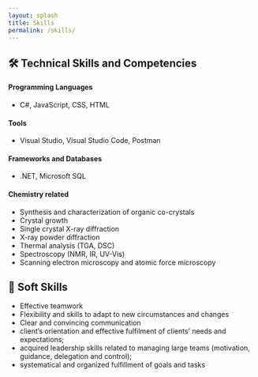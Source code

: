 ```yaml
---
layout: splash
title: Skills
permalink: /skills/
---
```


## 🛠️ Technical Skills and Competencies

#### Programming Languages
- C#, JavaScript, CSS, HTML

#### Tools
- Visual Studio, Visual Studio Code, Postman 

#### Frameworks and Databases
- .NET, Microsoft SQL

#### Chemistry related
- Synthesis and characterization of organic co-crystals
- Crystal growth
- Single crystal X-ray diffraction
- X-ray powder diffraction
- Thermal analysis (TGA, DSC)
- Spectroscopy (NMR, IR, UV-Vis)
- Scanning electron microscopy and atomic force microscopy

## 🤝 Soft Skills

- Effective teamwork
- Flexibility and skills to adapt to new circumstances and changes
- Clear and convincing communication
- client’s orientation and effective fulfilment of clients’ needs and expectations; 
- acquired leadership skills related to managing large teams (motivation, guidance, delegation and control); 
- systematical and organized fulfillment of goals and tasks 
